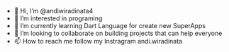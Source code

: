 - 👋 Hi, I’m @andiwiradinata4
- 👀 I’m interested in programing
- 🌱 I’m currently learning Dart Language for create new SuperApps
- 💞️ I’m looking to collaborate on building projects that can help everyone
- 📫 How to reach me follow my Instragram andi.wiradinata

<!---
andiwiradinata4/andiwiradinata4 is a ✨ special ✨ repository because its `README.md` (this file) appears on your GitHub profile.
You can click the Preview link to take a look at your changes.
--->

